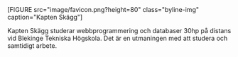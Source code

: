 <div class="author-byline">
[FIGURE src="image/favicon.png?height=80" class="byline-img" caption="Kapten Skägg"]
<p>Kapten Skägg studerar webbprogrammering och databaser 30hp på distans vid Blekinge Tekniska Högskola. Det är en
utmaningen med att studera och samtidigt arbete.</p>
</div>
